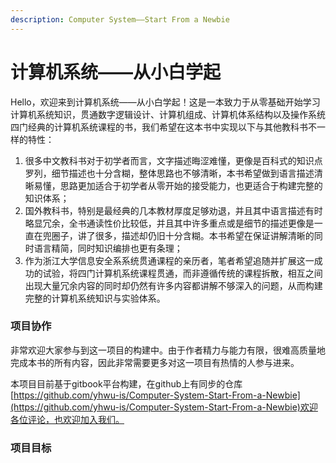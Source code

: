 ```yaml
---
description: Computer System——Start From a Newbie
---
```


# 计算机系统——从小白学起

Hello，欢迎来到计算机系统——从小白学起！这是一本致力于从零基础开始学习计算机系统知识，贯通数字逻辑设计、计算机组成、计算机体系结构以及操作系统四门经典的计算机系统课程的书，我们希望在这本书中实现以下与其他教科书不一样的特性：

1. 很多中文教科书对于初学者而言，文字描述晦涩难懂，更像是百科式的知识点罗列，细节描述也十分含糊，整体思路也不够清晰，本书希望做到语言描述清晰易懂，思路更加适合于初学者从零开始的接受能力，也更适合于构建完整的知识体系；
2. 国外教科书，特别是最经典的几本教材厚度足够劝退，并且其中语言描述有时略显冗余，全书通读性价比较低，并且其中许多重点或是细节的描述更像是一直在兜圈子，讲了很多，描述却仍旧十分含糊。本书希望在保证讲解清晰的同时语言精简，同时知识编排也更有条理；
3. 作为浙江大学信息安全系系统贯通课程的亲历者，笔者希望追随并扩展这一成功的试验，将四门计算机系统课程贯通，而非遵循传统的课程拆散，相互之间出现大量冗余内容的同时却仍然有许多内容都讲解不够深入的问题，从而构建完整的计算机系统知识与实验体系。

### 项目协作

非常欢迎大家参与到这一项目的构建中。由于作者精力与能力有限，很难高质量地完成本书的所有内容，因此非常需要更多对这一项目有热情的人参与进来。

本项目目前基于gitbook平台构建，在github上有同步的仓库[https://github.com/yhwu-is/Computer-System-Start-From-a-Newbie](https://github.com/yhwu-is/Computer-System-Start-From-a-Newbie)欢迎各位评论，也欢迎加入我们。

### 项目目标
